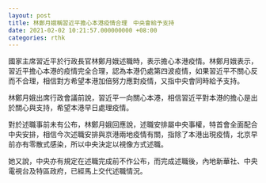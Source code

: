 ```yaml
---
layout: post
title: 林鄭月娥稱習近平擔心本港疫情合理　中央會給予支持
date: 2021-02-02 10:21:57.000000000 +08:00
categories: rthk
---
```


國家主席習近平於行政長官林鄭月娥述職時，表示擔心本港疫情。林鄭月娥表示，習近平擔心本港的疫情完全合理，認為本港仍處第四波疫情，如果習近平不關心反而不合理，相信對方希望本港加倍努力應對疫情，又指中央會同時給予支持。

林鄭月娥出席行政會議前說，習近平一向關心本港，相信習近平對本港的擔心是出於關心與支持，希望本港早日處理疫情。

對於述職事前未有公布，林鄭月娥回應說，述職安排屬中央事權，特首會全面配合中央安排，相信今次述職安排與京港兩地疫情有關，指除了本港出現疫情，北京早前亦有零散式感染，所以中央決定以視像方式述職。

她又說，中央亦有規定在述職完成前不作公布，而完成述職後，內地新華社、中央電視台及特區政府，已經馬上交代述職情況。
